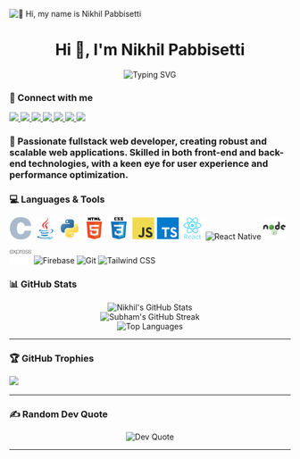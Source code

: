 ![👋 Hi, my name is Nikhil Pabbisetti](https://images-wixmp-ed30a86b8c4ca887773594c2.wixmp.com/f/c83c004e-1370-4756-88e5-4071de797088/dgdq8br-09cc7ad6-a021-47a5-b0e0-917b12b0f7a7.gif?token=eyJ0eXAiOiJKV1QiLCJhbGciOiJIUzI1NiJ9.eyJzdWIiOiJ1cm46YXBwOjdlMGQxODg5ODIyNjQzNzNhNWYwZDQxNWVhMGQyNmUwIiwiaXNzIjoidXJuOmFwcDo3ZTBkMTg4OTgyMjY0MzczYTVmMGQ0MTVlYTBkMjZlMCIsIm9iaiI6W1t7InBhdGgiOiJcL2ZcL2M4M2MwMDRlLTEzNzAtNDc1Ni04OGU1LTQwNzFkZTc5NzA4OFwvZGdkcThici0wOWNjN2FkNi1hMDIxLTQ3YTUtYjBlMC05MTdiMTJiMGY3YTcuZ2lmIn1dXSwiYXVkIjpbInVybjpzZXJ2aWNlOmZpbGUuZG93bmxvYWQiXX0.tqRMtE-b2QiI2nnefNxSDMJvZCcYqFmq2ccg_Xfzqb8)
<h1 align="center">Hi 👋, I'm Nikhil Pabbisetti</h1>

<p align="center">
  <img src="https://readme-typing-svg.demolab.com?font=Fira+Code&size=24&pause=1000&center=true&vCenter=true&width=500&lines=Passionate+Developer;Competitive+Programmer;Open+Source+Contributor" alt="Typing SVG" />
</p>

<!-- <p align="center">
  <img src="https://avatars.githubusercontent.com/<your-github-username>" alt="Nikhil Pabbisetti" width="180" style="border-radius:50%;"/>
</p> -->

### 🔗 Connect with me
<p align="left">
  <a href="https://www.linkedin.com/in/nikhil-pabbisetti/" target="_blank">
    <img src="https://img.shields.io/badge/LinkedIn-0077B5.svg?style=flat&logo=linkedin&logoColor=white" />
  </a>
  <a href="https://www.instagram.com/_nikki_1226_/" target="_blank">
    <img src="https://img.shields.io/badge/Instagram-E4405F.svg?style=flat&logo=instagram&logoColor=white" />
  </a>
  <a href="https://www.codechef.com/users/nikhil12262006" target="_blank">
    <img src="https://img.shields.io/badge/CodeChef-5B4638.svg?style=flat&logo=codechef&logoColor=white" />
  </a>
  <a href="https://codeforces.com/profile/Nikhil_Pabbisetti" target="_blank">
    <img src="https://img.shields.io/badge/Codeforces-1F8ACB.svg?style=flat&logo=codeforces&logoColor=white" />
  </a>
  <a href="https://leetcode.com/u/nikhil_pabbisetti/" target="_blank">
    <img src="https://img.shields.io/badge/LeetCode-FFA116.svg?style=flat&logo=leetcode&logoColor=white" />
  </a>
  <a href="https://www.hackerrank.com/profile/23241a12a7" target="_blank">
    <img src="https://img.shields.io/badge/HackerRank-2EC866.svg?style=flat&logo=hackerrank&logoColor=white" />
  </a>
  <a href="https://www.geeksforgeeks.org/user/nikhilpabbiv151/" target="_blank">
    <img src="https://img.shields.io/badge/GeeksforGeeks-0F9D58.svg?style=flat&logo=geeksforgeeks&logoColor=white" />
  </a>
</p>


 **<h3 align="left">🚀 Passionate fullstack web developer, creating robust and scalable web applications. Skilled in both front-end and back-end technologies, with a keen eye for user experience and performance optimization.</h3>**

### 💻 Languages & Tools
<p align="left">
  <img src="https://raw.githubusercontent.com/devicons/devicon/master/icons/c/c-original.svg" alt="C" width="40" height="40"/>
  <img src="https://raw.githubusercontent.com/devicons/devicon/master/icons/java/java-original.svg" alt="Java" width="40" height="40"/>
  <img src="https://raw.githubusercontent.com/devicons/devicon/master/icons/python/python-original.svg" alt="Python" width="40" height="40"/>
  <img src="https://raw.githubusercontent.com/devicons/devicon/master/icons/html5/html5-original-wordmark.svg" alt="HTML5" width="40" height="40"/>
  <img src="https://raw.githubusercontent.com/devicons/devicon/master/icons/css3/css3-original-wordmark.svg" alt="CSS3" width="40" height="40"/>
  <img src="https://raw.githubusercontent.com/devicons/devicon/master/icons/javascript/javascript-original.svg" alt="JavaScript" width="40" height="40"/>
  <img src="https://raw.githubusercontent.com/devicons/devicon/master/icons/typescript/typescript-original.svg" alt="TypeScript" width="40" height="40"/>
  <img src="https://raw.githubusercontent.com/devicons/devicon/master/icons/react/react-original-wordmark.svg" alt="React" width="40" height="40"/>
  <img src="https://reactnative.dev/img/header_logo.svg" alt="React Native" width="40" height="40"/>
  <img src="https://raw.githubusercontent.com/devicons/devicon/master/icons/nodejs/nodejs-original-wordmark.svg" alt="Node.js" width="40" height="40"/>
  <img src="https://raw.githubusercontent.com/devicons/devicon/master/icons/express/express-original-wordmark.svg" alt="Express.js" width="40" height="40"/>
  <img src="https://www.vectorlogo.zone/logos/firebase/firebase-icon.svg" alt="Firebase" width="40" height="40"/>
  <img src="https://www.vectorlogo.zone/logos/git-scm/git-scm-icon.svg" alt="Git" width="40" height="40"/>
  <img src="https://www.vectorlogo.zone/logos/tailwindcss/tailwindcss-icon.svg" alt="Tailwind CSS" width="40" height="40"/>
</p>

 ### 📊 GitHub Stats
<p align="center">
  <img src="https://github-readme-stats.vercel.app/api?username=Nikhil-p570&theme=dark&hide_border=false&include_all_commits=false&count_private=false" alt="Nikhil's GitHub Stats" />
  <br />
  <img src="https://nirzak-streak-stats.vercel.app/?user=Nikhil-p570&theme=dark&hide_border=false" alt="Subham's GitHub Streak" />
  <br />
  <img src="https://github-readme-stats.vercel.app/api/top-langs/?username=Nikhil-p570&theme=dark&hide_border=false&layout=compact" alt="Top Languages" />
</p>

---

### 🏆 GitHub Trophies
![](https://github-trophies.vercel.app/?username=Nikhil-p570&theme=radical&no-frame=false&no-bg=false&margin-w=4)

---

### ✍️ Random Dev Quote
<p align="center">
  <img src="https://quotes-github-readme.vercel.app/api?type=vetical&theme=radical" alt="Dev Quote" />
</p>

---
